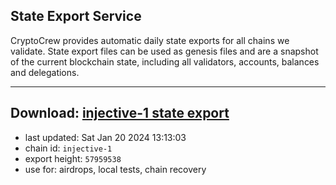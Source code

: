 ## State Export Service
CryptoCrew provides automatic daily state exports for all chains we validate. State export files can be used as genesis files and are a snapshot of the current blockchain state, including all validators, accounts, balances and delegations.

---
**Download: [injective-1 state export](https://dl.ccvalidators.com/SERVICE/injective/injective-1_export_57959538.json)**
---

- last updated: Sat Jan 20 2024 13:13:03
- chain id: `injective-1`
- export height: `57959538`
- use for: airdrops, local tests, chain recovery
